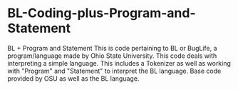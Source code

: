 # BL-Coding-plus-Program-and-Statement
BL + Program and Statement
This is code pertaining to BL or BugLife, a program/language made by Ohio State University. This code deals with interpreting a simple language. This includes a Tokenizer as well as working with "Program" and "Statement" to interpret the BL language. Base code provided by OSU as well as the BL language. 
